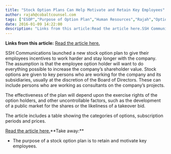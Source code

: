 ```yaml
---
title: "Stock Option Plans Can Help Motivate and Retain Key Employees"
author: rajah@cobaltcounsel.com
tags: ["ESOP","Purpose of Option Plan","Human Resources","Rajah","Options and Buyback"]
date: 2016-01-09 14:22:00
description: "Links from this article:Read the article here.SSH Communications launched a new stock option plan to give their employees incentives to work harder and sta..."
---
```


**Links from this article:**
[Read the article here.](http://globenewswire.com/news-release/2014/09/18/666835/0/en/SSH-COMMUNICATIONS-SECURITY-CORPORATION-HAS-DECIDED-ON-A-NEW-STOCK-OPTION-PLAN.html?)

SSH Communications launched a new stock option plan to give their employees incentives to work harder and stay longer with the company. The assumption is that the employee option holder will want to do everything possible to increase the company’s shareholder value. Stock options are given to key persons who are working for the company and its subsidiaries, usually at the discretion of the Board of Directors. These can include persons who are working as consultants on the company’s projects.

The effectiveness of the plan will depend upon the exercise rights of the option holders, and other uncontrollable factors, such as the development of a public market for the shares or the likeliness of a takeover bid.

The article includes a table showing the categories of options, subscription periods and prices.

[Read the article here.](http://globenewswire.com/news-release/2014/09/18/666835/0/en/SSH-COMMUNICATIONS-SECURITY-CORPORATION-HAS-DECIDED-ON-A-NEW-STOCK-OPTION-PLAN.html?)**Take away:**
- The purpose of a stock option plan is to retain and motivate key employees.

 
